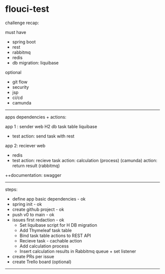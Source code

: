 # flouci-test
challenge recap:

must have
- spring boot
- rest
- rabbitmq
- redis
- db migration: liquibase

optional
+ git flow
+ security
+ jsp
+ ci/cd
+ camunda
----------------------

apps dependencies + actions:

app 1 : sender
web
H2 db
task table
liquibase
+ test
  action: send task  with rest

app 2: reciever
web
+ redis
+ test
  action: recieve task
  action: calculation (process) (camunda)
  action: return result (rabbitmq)


++documentation: swagger

-------------------

steps:

- define app basic dependencies - ok
- spring init - ok
- create github project - ok
- push v0 to main - ok
- issues first redaction - ok
    - Set liquibase script for H DB migration
    - Add Thymeleaf task table
    - Bind task table actions to REST API
    - Recieve task - cachable action
    - Add calculation process
    - Insert calculation results in Rabbitmq queue + set listener
- create PRs per issue
- create Trello board (optional)

----------
